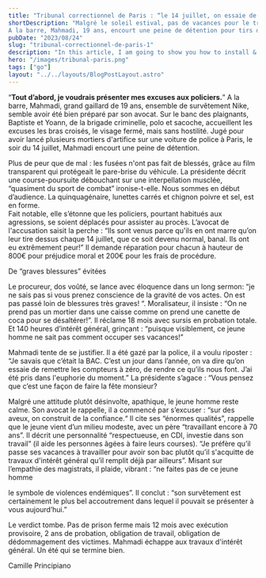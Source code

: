 ```yaml
---
title: "Tribunal correctionnel de Paris : “le 14 juillet, on essaie de remettre les compteurs à zéro….”"
shortDescription: "Malgré le soleil estival, pas de vacances pour le tribunal correctionnel de Paris qui voit défiler en cette après-midi du jeudi 24 août de nombreuses comparutions immédiates. 
A la barre, Mahmadi, 19 ans, encourt une peine de détention pour tirs de mortiers d'artifice sur une voiture de police à Paris, le soir du 14 juillet 2023."
pubDate: "2023/08/24"
slug: "tribunal-correctionnel-de-paris-1"
description: "In this article, I am going to show you how to install & setup Go (Golang) on Mac and also setup/configure VS Code for writing Go (Golang) code."
hero: "/images/tribunal-paris.png"
tags: ["go"]
layout: "../../layouts/BlogPostLayout.astro"
---
```


“**Tout d’abord, je voudrais présenter mes excuses aux policiers.**” A la barre, Mahmadi, grand gaillard de 19 ans, ensemble de survêtement Nike, semble avoir été bien préparé par son avocat. Sur le banc des plaignants, Baptiste et Yoann, de la brigade criminelle, polo et sacoche, accueillent les excuses les bras croisés, le visage fermé, mais sans hostilité.
Jugé pour avoir lancé plusieurs mortiers d'artifice sur une voiture de police à Paris, le soir du 14 juillet, Mahmadi encourt une peine de détention.

Plus de peur que de mal : les fusées n'ont pas fait de blessés, grâce au film transparent qui protégeait le pare-brise du véhicule. La présidente décrit une course-poursuite débouchant sur une interpellation musclée, “quasiment du sport de combat” ironise-t-elle.
Nous sommes en début d’audience. La quinquagénaire, lunettes carrés et chignon poivre et sel, est en forme.<br/>
Fait notable, elle s’étonne que les policiers, pourtant habitués aux agressions, se soient déplacés pour assister au procès. L’avocat de l'accusation saisit la perche :
“Ils sont venus parce qu'ils en ont marre qu’on leur tire dessus chaque 14 juillet, que ce soit devenu normal, banal. Ils ont eu extrêmement peur!” Il demande réparation pour chacun à hauteur de 800€ pour préjudice moral et 200€ pour les frais de procédure.

De “graves blessures” évitées

Le procureur, dos voûté, se lance avec éloquence dans un long sermon: “je ne sais pas si vous prenez conscience de la gravité de vos actes. On est pas passé loin de blessures très graves! “. Moralisateur, il insiste : “On ne prend pas un mortier dans une caisse comme on prend une canette de coca pour se désaltérer!”. Il réclame 18 mois avec sursis en probation totale. Et 140 heures d’intérêt général, grinçant : “puisque visiblement, ce jeune homme ne sait pas comment occuper ses vacances!”

Mahmadi tente de se justifier. Il a été gazé par la police, il a voulu riposter : “Je savais que c’était la BAC. C’est un jour dans l’année, on va dire qu’on essaie de remettre les compteurs à zéro, de rendre ce qu’ils nous font. J’ai été pris dans l'euphorie du moment.” La présidente s’agace : “Vous pensez que c’est une façon de faire la fête monsieur?

Malgré une attitude plutôt désinvolte, apathique, le jeune homme reste calme. Son avocat le rappelle, il a commencé par s’excuser : “sur des aveux, on construit de la confiance.“
Il cite ses “énormes qualités”, rappelle que le jeune vient d’un milieu modeste, avec un père “travaillant encore à 70 ans”. Il décrit une personnalité “respectueuse, en CDI, investie dans son travail” (il aide les personnes âgées à faire leurs courses). “Je préfère qu’il passe ses vacances à travailler pour avoir son bac plutôt qu’il s'acquitte de travaux d'intérêt général qu’il remplit déjà par ailleurs”. Misant sur l’empathie des magistrats, il plaide, vibrant : “ne faites pas de ce jeune homme

le symbole de violences endémiques”. Il conclut : “son survêtement est certainement le plus bel accoutrement dans lequel il pouvait se présenter à vous aujourd’hui.”

Le verdict tombe. Pas de prison ferme mais 12 mois avec exécution provisoire, 2 ans de probation, obligation de travail, obligation de dédommagement des victimes. Mahmadi échappe aux travaux d'intérêt général. Un été qui se termine bien.

Camille Principiano
